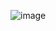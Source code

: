 ![image](https://user-images.githubusercontent.com/61599564/145086575-6689f1bd-628c-470f-ab55-e4811666bbe4.png)

